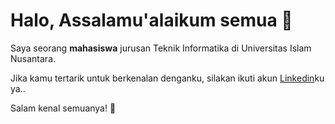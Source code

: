 # Halo, Assalamu'alaikum semua 👋

Saya seorang **mahasiswa** jurusan Teknik Informatika di Universitas Islam Nusantara.

Jika kamu tertarik untuk berkenalan denganku, silakan ikuti akun [Linkedin](https://www.linkedin.com/in/dishanubari-pramudia-682409231/)ku ya..

Salam kenal semuanya! 👋

